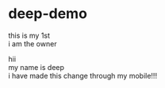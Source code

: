 # deep-demo
this is my 1st
<br>
i am the owner

hii
<br>
my name is deep 
<br> 
i have made this change through my mobile!!!